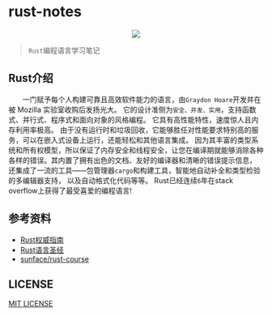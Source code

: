 # rust-notes

<div align="center">
    <img src="./asserts/logo.jpg">
</div>

> `Rust`编程语言学习笔记

## Rust介绍 

&emsp;&emsp;一门赋予每个人构建可靠且高效软件能力的语言，由`Graydon Hoare`开发并在被 Mozilla 实验室收购后发扬光大。 它的设计准侧为`安全、并发、实用`，支持函数式、并行式、程序式和面向对象的风格编程。 它具有高性能特性，速度惊人且内存利用率极高。 由于没有运行时和垃圾回收，它能够胜任对性能要求特别高的服务，可以在嵌入式设备上运行，还能轻松和其他语言集成。 因为其丰富的类型系统和所有权模型，所以保证了内存安全和线程安全，让您在编译期就能够消除各种各样的错误。其内置了拥有出色的文档、友好的编译器和清晰的错误提示信息， 还集成了一流的工具——包管理器`cargo`和构建工具，智能地自动补全和类型检验的多编辑器支持， 以及自动格式化代码等等。 Rust已经连续`6`年在stack overflow上获得了最受喜爱的编程语言!

## 参考资料

* [Rust权威指南](https://www.bilibili.com/video/BV1hp4y1k7SV?spm_id_from=333.337.search-card.all.click)
* [Rust语言圣经](https://course.rs/into-rust.html)
* [sunface/rust-course](https://github.com/sunface/rust-course)

## LICENSE
[MIT LICENSE](./LICENSE)